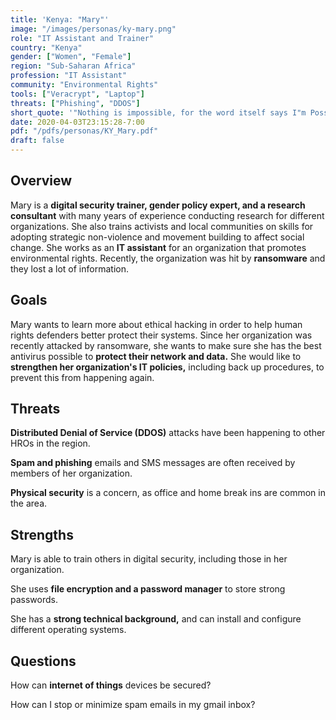 ```yaml
---
title: 'Kenya: "Mary"'
image: "/images/personas/ky-mary.png"
role: "IT Assistant and Trainer"
country: "Kenya"
gender: ["Women", "Female"]
region: "Sub-Saharan Africa"
profession: "IT Assistant"
community: "Environmental Rights"
tools: ["Veracrypt", "Laptop"]
threats: ["Phishing", "DDOS"]
short_quote: '"Nothing is impossible, for the word itself says I"m Possible'"
date: 2020-04-03T23:15:28-7:00
pdf: "/pdfs/personas/KY_Mary.pdf"
draft: false
---
```


## Overview

Mary is a **digital security trainer, gender policy expert, and a research consultant** with many years of experience conducting research for different organizations. She also trains activists and local communities on skills for adopting strategic non-violence and movement building to affect social change. She works as an **IT assistant** for an organization that promotes environmental rights. Recently, the organization was hit by **ransomware** and they lost a lot of information.


## Goals

Mary wants to learn more about ethical hacking in order to help human rights defenders better protect their systems. Since her organization was recently attacked by ransomware, she wants to make sure she has the best antivirus possible to **protect their network and data.** She would like to **strengthen her organization's IT policies,** including back up procedures, to prevent this from happening again.


## Threats

**Distributed Denial of Service (DDOS)** attacks have been happening to other HROs in the region.

**Spam and phishing** emails and SMS messages are often received by members of her organization.

**Physical security** is a concern, as office and home break ins are common in the area.


## Strengths

Mary is able to train others in digital security, including those in her organization.

She uses **file encryption and a password manager** to store strong passwords.

She has a **strong technical background,** and can install and configure different operating systems.


## Questions

How can **internet of things** devices be secured?

How can I stop or minimize spam emails in my gmail inbox?
